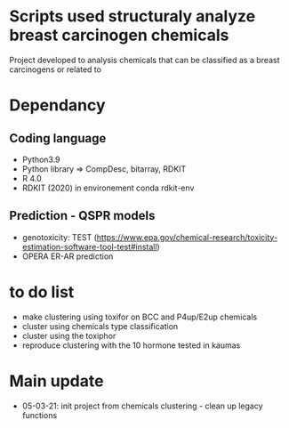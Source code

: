 # Scripts used structuraly analyze breast carcinogen chemicals
Project developed to analysis chemicals that can be classified as a breast carcinogens or related to 

# Dependancy
## Coding language 
- Python3.9
- Python library => CompDesc, bitarray, RDKIT
- R 4.0
- RDKIT (2020) in environement conda rdkit-env

## Prediction - QSPR models 
- genotoxicity: TEST (https://www.epa.gov/chemical-research/toxicity-estimation-software-tool-test#install)
- OPERA ER-AR prediction

# to do list
- make clustering using toxifor on BCC and P4up/E2up chemicals
- cluster using chemicals type classification 
- cluster using the toxiphor
- reproduce clustering with the 10 hormone tested in kaumas

# Main update
- 05-03-21: init project from chemicals clustering - clean up legacy functions 
